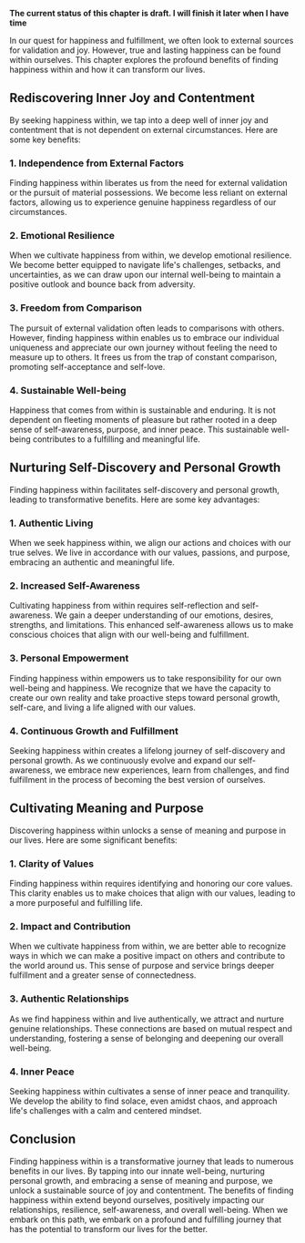 **The current status of this chapter is draft. I will finish it later when I have time**

In our quest for happiness and fulfillment, we often look to external sources for validation and joy. However, true and lasting happiness can be found within ourselves. This chapter explores the profound benefits of finding happiness within and how it can transform our lives.

Rediscovering Inner Joy and Contentment
---------------------------------------

By seeking happiness within, we tap into a deep well of inner joy and contentment that is not dependent on external circumstances. Here are some key benefits:

### 1. Independence from External Factors

Finding happiness within liberates us from the need for external validation or the pursuit of material possessions. We become less reliant on external factors, allowing us to experience genuine happiness regardless of our circumstances.

### 2. Emotional Resilience

When we cultivate happiness from within, we develop emotional resilience. We become better equipped to navigate life's challenges, setbacks, and uncertainties, as we can draw upon our internal well-being to maintain a positive outlook and bounce back from adversity.

### 3. Freedom from Comparison

The pursuit of external validation often leads to comparisons with others. However, finding happiness within enables us to embrace our individual uniqueness and appreciate our own journey without feeling the need to measure up to others. It frees us from the trap of constant comparison, promoting self-acceptance and self-love.

### 4. Sustainable Well-being

Happiness that comes from within is sustainable and enduring. It is not dependent on fleeting moments of pleasure but rather rooted in a deep sense of self-awareness, purpose, and inner peace. This sustainable well-being contributes to a fulfilling and meaningful life.

Nurturing Self-Discovery and Personal Growth
--------------------------------------------

Finding happiness within facilitates self-discovery and personal growth, leading to transformative benefits. Here are some key advantages:

### 1. Authentic Living

When we seek happiness within, we align our actions and choices with our true selves. We live in accordance with our values, passions, and purpose, embracing an authentic and meaningful life.

### 2. Increased Self-Awareness

Cultivating happiness from within requires self-reflection and self-awareness. We gain a deeper understanding of our emotions, desires, strengths, and limitations. This enhanced self-awareness allows us to make conscious choices that align with our well-being and fulfillment.

### 3. Personal Empowerment

Finding happiness within empowers us to take responsibility for our own well-being and happiness. We recognize that we have the capacity to create our own reality and take proactive steps toward personal growth, self-care, and living a life aligned with our values.

### 4. Continuous Growth and Fulfillment

Seeking happiness within creates a lifelong journey of self-discovery and personal growth. As we continuously evolve and expand our self-awareness, we embrace new experiences, learn from challenges, and find fulfillment in the process of becoming the best version of ourselves.

Cultivating Meaning and Purpose
-------------------------------

Discovering happiness within unlocks a sense of meaning and purpose in our lives. Here are some significant benefits:

### 1. Clarity of Values

Finding happiness within requires identifying and honoring our core values. This clarity enables us to make choices that align with our values, leading to a more purposeful and fulfilling life.

### 2. Impact and Contribution

When we cultivate happiness from within, we are better able to recognize ways in which we can make a positive impact on others and contribute to the world around us. This sense of purpose and service brings deeper fulfillment and a greater sense of connectedness.

### 3. Authentic Relationships

As we find happiness within and live authentically, we attract and nurture genuine relationships. These connections are based on mutual respect and understanding, fostering a sense of belonging and deepening our overall well-being.

### 4. Inner Peace

Seeking happiness within cultivates a sense of inner peace and tranquility. We develop the ability to find solace, even amidst chaos, and approach life's challenges with a calm and centered mindset.

Conclusion
----------

Finding happiness within is a transformative journey that leads to numerous benefits in our lives. By tapping into our innate well-being, nurturing personal growth, and embracing a sense of meaning and purpose, we unlock a sustainable source of joy and contentment. The benefits of finding happiness within extend beyond ourselves, positively impacting our relationships, resilience, self-awareness, and overall well-being. When we embark on this path, we embark on a profound and fulfilling journey that has the potential to transform our lives for the better.
